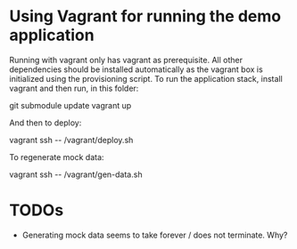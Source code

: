 
# Using Vagrant for running the demo application

Running with vagrant only has vagrant as prerequisite. All other dependencies should be installed automatically as the vagrant box is initialized using the provisioning script. To run the application stack, install vagrant and then run, in this folder:

   git submodule update
   vagrant up

And then to deploy:

   vagrant ssh -- /vagrant/deploy.sh

To regenerate mock data:

   vagrant ssh -- /vagrant/gen-data.sh

# TODOs

- Generating mock data seems to take forever / does not terminate. Why?